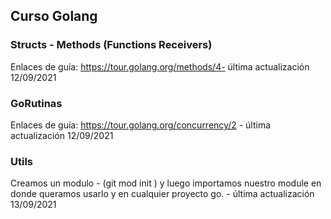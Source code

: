 ## Curso Golang

### Structs - Methods (Functions Receivers)
Enlaces de guía: https://tour.golang.org/methods/4- última actualización 12/09/2021
### GoRutinas
Enlaces de guía: https://tour.golang.org/concurrency/2 - última actualización 12/09/2021

### Utils
Creamos un modulo - (git mod init <repositorio>) y luego importamos nuestro module en donde queramos usarlo y en cualquier proyecto go. - última actualización 13/09/2021